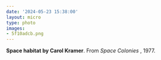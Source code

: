 ```yaml
---
date: '2024-05-23 15:38:00'
layout: micro
type: photo
images:
- 5f10adcb.png
---
```


**Space habitat by Carol Kramer**. From _Space Colonies_ , 1977.
